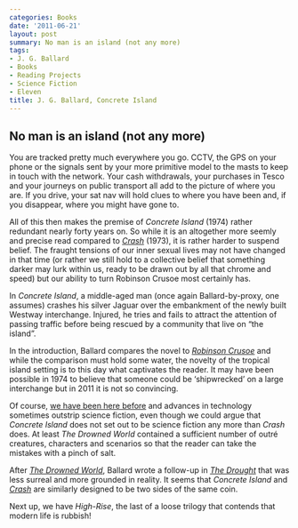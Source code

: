 ```yaml
---
categories: Books
date: '2011-06-21'
layout: post
summary: No man is an island (not any more)
tags:
- J. G. Ballard
- Books
- Reading Projects
- Science Fiction
- Eleven
title: J. G. Ballard, Concrete Island
---
```


## No man is an island (not any more)

You are tracked pretty much everywhere you go. CCTV, the GPS on your phone or the signals sent by your more primitive model to the masts to keep in touch with the network. Your cash withdrawals, your purchases in Tesco and your journeys on public transport all add to the picture of where you are. If you drive, your sat nav will hold clues to where you have been and, if you disappear, where you might have gone to.

All of this then makes the premise of _Concrete Island_ (1974) rather redundant nearly forty years on. So while it is an altogether more seemly and precise read compared to [_Crash_](2011/02/crash/) (1973), it is rather harder to suspend belief. The fraught tensions of our inner sexual lives may not have changed in that time (or rather we still hold to a collective belief that something darker may lurk within us, ready to be drawn out by all that chrome and speed) but our ability to turn Robinson Crusoe most certainly has.

In _Concrete Island_, a middle-aged man (once again Ballard-by-proxy, one assumes) crashes his silver Jaguar over the embankment of the newly built Westway interchange. Injured, he tries and fails to attract the attention of passing traffic before being rescued by a community that live on “the island”.

In the introduction, Ballard compares the novel to [_Robinson Crusoe_](http://en.wikipedia.org/wiki/Robinson_Crusoe) and while the comparison must hold some water, the novelty of the tropical island setting is to this day what captivates the reader. It may have been possible in 1974 to believe that someone could be ‘shipwrecked’ on a large interchange but in 2011 it is not so convincing.

Of course, [we have been here before](the-drowned-world) and advances in technology sometimes outstrip science fiction, even though we could argue that _Concrete Island_ does not set out to be science fiction any more than _Crash_ does. At least _The Drowned World_ contained a sufficient number of outré creatures, characters and scenarios so that the reader can take the mistakes with a pinch of salt.

After [_The Drowned World_](the-drowned-world), Ballard wrote a follow-up in [_The Drought_](the-drought) that was less surreal and more grounded in reality. It seems that _Concrete Island_ and [_Crash_](crash) are similarly designed to be two sides of the same coin.

Next up, we have _High-Rise_, the last of a loose trilogy that contends that modern life is rubbish!